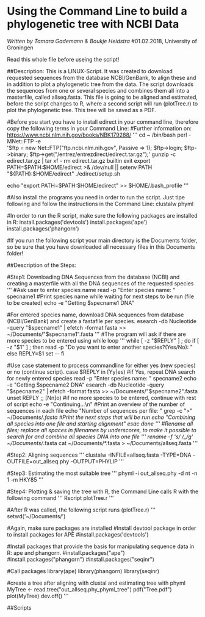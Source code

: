 # Using the Command Line to build a phylogenetic tree with NCBI Data
*Written by Tamara Gademann & Boukje Heidstra*
#01.02.2018, University of Groningen

Read this whole file before useing the script!

##Description:
This is a LINUX-Script. It was created to download requested sequences from the database NCBI/GenBank, to align these and in addition to plot a phylogenetic tree from the data. The script downloads the sequences from one or several species and combines them all into a masterfile, called allseq.fasta. This file is going to be aligned and estimated, before the script changes to R, where a second script will run (plotTree.r) to plot the phylogenetic tree. This tree will be saved as a PDF.

#Before you start you have to install edirect in your command line, therefore copy the following terms in your Command Line:
#Further information on: https://www.ncbi.nlm.nih.gov/books/NBK179288/
'''
cd ~
  /bin/bash
  perl -MNet::FTP -e \
    '$ftp = new Net::FTP("ftp.ncbi.nlm.nih.gov", Passive => 1);
     $ftp->login; $ftp->binary;
     $ftp->get("/entrez/entrezdirect/edirect.tar.gz");'
  gunzip -c edirect.tar.gz | tar xf -
  rm edirect.tar.gz
  builtin exit
  export PATH=$PATH:$HOME/edirect >& /dev/null || setenv PATH "${PATH}:$HOME/edirect"
  ./edirect/setup.sh
  
   echo "export PATH=\$PATH:\$HOME/edirect" >> $HOME/.bash_profile
'''
   
#Also install the programs you need in order to run the script. Just tipe following and follow the instructions in the Command Line:
clustalw
phyml
   
#In order to run the R script, make sure the following packages are installed in R:
install.packages('devtools')
install.packages('ape')
install.packages('phangorn')
   
#If you run the following script your main directory is the Documents folder, so be sure that you have downloaded all necessary files in this Documents folder!
   
##Description of the Steps:
   
#Step1: Downloading DNA Sequences from the database (NCBI) and creating a masterfile with all the DNA sequences of the requested species
 '''
#Ask user to enter species name
read -p "Enter species name: " specname1
#Print species name while waiting for next steps to be run (file to be created)
echo -e "Getting $specname1 DNA"

#For entered species name, download DNA sequences from database (NCBI/GenBank) and create a fastafile per species.
esearch -db Nucleotide -query "$specname1" | efetch -format fasta >> ~/Documents/"$specname1".fasta
'''
#The program will ask if there are more species to be entered using while loop
'''
while [ -z "$REPLY" ] ; do 
	if [ -z "$1" ] ; then 
		read -p "Do you want to enter another species?(Yes/No): "
		else
			REPLY=$1
			set --
	fi

  #Use case statement to process commandline for either yes (new species) or no (continue script).
	case $REPLY in
		[Yy]es) #if Yes, repeat DNA search for newly entered species
			read -p "Enter species name: " specname2
			echo -e "Getting $specname2 DNA"
			esearch -db Nucleotide -query "$specname2" | efetch -format fasta >> ~/Documents/"$specname2".fasta
			unset REPLY ;;
		[Nn]o) #if no more species to be entered, continue with rest of script
			echo -e "Continuing...\n"
			#Print an overview of the number of sequences in each file
			echo "Number of sequences per file: "
			grep -c ">" ~/Documents/*.fasta
			#Print the next steps that will be run
			echo "Combining all species into one file and starting alignment"
	esac
done
'''
#Rename all files; replace all spaces in filenames by underscores, to make it possible to search for and combine  all species DNA into one file
'''
rename -f 's/ /_/g' ~/Documents/*.fasta
cat ~/Documents/*.fasta > ~/Documents/allseq.fasta
'''
   
#Step2: Aligning sequences
'''
clustalw -INFILE=allseq.fasta -TYPE=DNA -OUTFILE=out_allseq.phy -OUTPUT=PHYLIP
'''
   
#Step3: Estimating the most suitable tree
'''
phyml -i out_allseq.phy -d nt -n 1 -m HKY85
'''
   
#Step4: Plotting & saving the tree with R, the Command Line calls R with the following command
'''
Rscript plotTree.r
'''

#After R was called, the following script runs (plotTree.r)
'''
setwd('~/Documents/')

#Again, make sure packages are installed
#Install devtool package in order to install packages for APE
#install.packages('devtools')

#Install packages that provide the basis for manipulating sequence data in R: ape and phangorn.
#install.packages("ape")
#install.packages("phangorn")
#install.packages("seqinr")

#Call packages
library(ape)
library(phangorn)
library(seqinr)

#create a tree after aligning with clustal and estimating tree with phyml
MyTree <- read.tree("out_allseq.phy_phyml_tree")
pdf("Tree.pdf")
plot(MyTree)
dev.off()
'''

   ##Scripts
